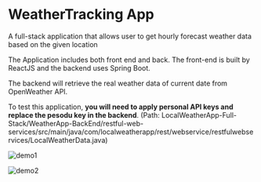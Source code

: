 # WeatherTracking App
A full-stack application that allows user to get hourly forecast weather data based on the given location


The Application includes both front end and back. The front-end is built by ReactJS and the backend uses Spring Boot. 

The backend will retrieve the real weather data of current date from OpenWeather API. 

To test this application, **you will need to apply personal API keys and replace the pesodu key in the backend**. 
(Path: LocalWeatherApp-Full-Stack/WeatherApp-BackEnd/restful-web-services/src/main/java/com/localweatherapp/rest/webservice/restfulwebservices/LocalWeatherData.java)

![demo1](https://user-images.githubusercontent.com/15995755/96538414-543d0900-124d-11eb-89bf-501abc7ae126.jpg)


![demo2](https://user-images.githubusercontent.com/15995755/96538517-8d757900-124d-11eb-8152-856f79ace0ca.jpg)

